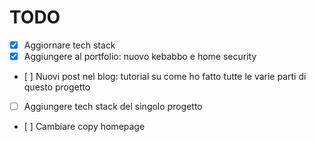 # TODO

- [x] Aggiornare tech stack
- [x] Aggiungere al portfolio: nuovo kebabbo e home security
- [ ] Nuovi post nel blog: tutorial su come ho fatto tutte le varie parti di questo progetto
- [ ] Aggiungere tech stack del singolo progetto
- [ ] Cambiare copy homepage